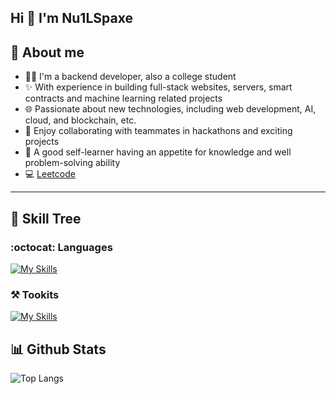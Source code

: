 ## Hi 👋 I'm Nu1LSpaxe

## :thought_balloon: About me

- :technologist: I'm a backend developer, also a college student
- :sparkles: With experience in building full-stack websites, servers, smart contracts and machine learning related projects
- :globe_with_meridians: Passionate about new technologies, including web development, AI, cloud, and blockchain, etc.
- :mechanical_arm: Enjoy collaborating with teammates in hackathons and exciting projects
- :bug: A good self-learner having an appetite for knowledge and well problem-solving ability
- 💻 [Leetcode](https://leetcode.com/nu1lspaxe/)

---

## :seedling: Skill Tree

### :octocat: Languages
[![My Skills](https://skillicons.dev/icons?i=go,java,nodejs,js,ts,py)](https://skillicons.dev)

### :hammer_and_pick: Tookits
[![My Skills](https://skillicons.dev/icons?i=mysql,mongodb,postgres,redis,sqlite,docker,kubernetes,nginx,git,gitlab,github,githubactions,gcp,postman,spring,gradle,express,react,redux,jest,npm,fastapi,flask,visualstudio,vscode,vim,notion,md,latex)](https://skillicons.dev)


## :bar_chart: Github Stats
![Top Langs](https://github-readme-stats.vercel.app/api/top-langs/?username=Nu1LSpaxe&count-private=true&theme=tokyonight&hide=Jupyter%20Notebook,css,scss,html&exclude_repo=)

<!--
**Nu1LSpaxe/Nu1LSpaxe** is a ✨ _special_ ✨ repository because its `README.md` (this file) appears on your GitHub profile.

Here are some ideas to get you started:

- 🔭 I’m currently working on ...
- 🌱 I’m currently learning ...
- 👯 I’m looking to collaborate on ...
- 🤔 I’m looking for help with ...
- 💬 Ask me about ...
- 📫 How to reach me: ...
- 😄 Pronouns: ...
- ⚡ Fun fact: ...
-->
